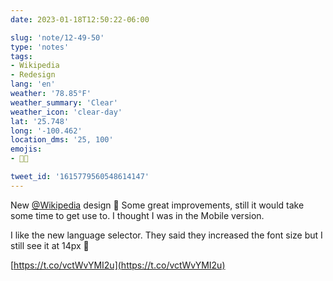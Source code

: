 ```yaml
---
date: 2023-01-18T12:50:22-06:00

slug: 'note/12-49-50'
type: 'notes'
tags:
- Wikipedia
- Redesign
lang: 'en'
weather: '78.85°F'
weather_summary: 'Clear'
weather_icon: 'clear-day'
lat: '25.748'
long: '-100.462'
location_dms: '25, 100'
emojis:
- 👀🤔

tweet_id: '1615779560548614147'
---
```

New [@Wikipedia](https://twitter.com/@Wikipedia) design 👀 
Some great improvements, still it would take some time to get use to. I thought I was in the Mobile version. 

I like the new language selector. They said they increased the font size but I still see it at 14px 🤔

[https://t.co/vctWvYMI2u](https://t.co/vctWvYMI2u)